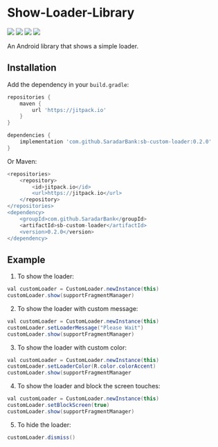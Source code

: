 # Show-Loader-Library
[![](https://img.shields.io/badge/API-21%2B-brightgreen.svg?style=flat)](https://android-arsenal.com/api?level=21#l21)	[![](https://img.shields.io/badge/Platform-Android-brightgreen.svg?style=flat)](https://developer.android.com/about)	[![](https://img.shields.io/badge/Language-Kotlin-brightgreen.svg?style=flat)](https://kotlinlang.org/)	[![](https://img.shields.io/badge/Version-0.2.0-brightgreen.svg?style=flat)](https://git-scm.com/book/en/v1/Getting-Started-About-Version-Control)

An Android library that shows a simple loader.

## Installation

Add the dependency in your `build.gradle`:
```groovy
repositories {
	maven {
		url 'https://jitpack.io' 
	}
}

dependencies {
	implementation 'com.github.SaradarBank:sb-custom-loader:0.2.0'
}
```
Or Maven:
```groovy
<repositories>
	<repository>
		<id>jitpack.io</id>
		<url>https://jitpack.io</url>
	</repository>
</repositories>
<dependency>
	<groupId>com.github.SaradarBank</groupId>
	<artifactId>sb-custom-loader</artifactId>
	<version>0.2.0</version>
</dependency>
```

## Example

1) To show the loader:
```java
val customLoader = CustomLoader.newInstance(this)
customLoader.show(supportFragmentManager)
```

2) To show the loader with custom message:
```java
val customLoader = CustomLoader.newInstance(this)
customLoader.setLoaderMessage("Please Wait")
customLoader.show(supportFragmentManager)
```

3) To show the loader with custom color:
```java
val customLoader = CustomLoader.newInstance(this)
customLoader.setLoaderColor(R.color.colorAccent)
customLoader.show(supportFragmentManager
```

4) To show the loader and block the screen touches:
```java
val customLoader = CustomLoader.newInstance(this)
customLoader.setBlockScreen(true)
customLoader.show(supportFragmentManager)
```

5) To hide the loader:

```java
customLoader.dismiss()
```

